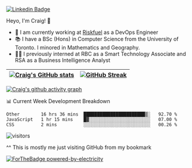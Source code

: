 
[![Linkedin Badge](https://img.shields.io/badge/-craigdsouza28-blue?style=flat&logo=Linkedin&logoColor=white&link=https://www.linkedin.com/in/craigdsouza28/)](https://www.linkedin.com/in/craigdsouza28/)

Heyo, I'm Craig! 👋
- 💼 I am currently working at [Riskfuel](https://riskfuel.com/) as a DevOps Engineer  
- 📚 I have a BSc (Hons) in Computer Science from the University of Toronto. I minored in Mathematics and Geography.
- 👨‍💻 I previously interned at RBC as a Smart Technology Associate and RSA as a Business Intelligence Analyst


|[![Craig's GitHub stats](https://github-readme-stats.vercel.app/api?username=cra1gg&hide_border=true&theme=dark&show_icons=true&title_color=B70D2E)](https://github.com/cra1gg)|[![GitHub Streak](http://github-readme-streak-stats.herokuapp.com?user=cra1gg&theme=dark&ring=B70D2E&fire=B590FA&currStreakLabel=B70D2E&hide_border=true)](https://git.io/streak-stats)|
|---|---|

[![Craig's github activity graph](https://activity-graph.herokuapp.com/graph?username=cra1gg&bg_color=151515&color=ffffff&line=B70D2E&hide_border=true&point=B70D2E&area=true
)](https://github.com/ashutosh00710/github-readme-activity-graph)

📊 Current Week Development Breakdown
<!--START_SECTION:waka-->
```text
Other        16 hrs 36 mins  ███████████████████████▒░   92.70 % 
JavaScript   1 hr 15 mins    █▓░░░░░░░░░░░░░░░░░░░░░░░   07.00 % 
CSS          2 mins          ░░░░░░░░░░░░░░░░░░░░░░░░░   00.26 % 
```
<!--END_SECTION:waka-->



![visitors](https://visitor-badge.glitch.me/badge?page_id=cra1gg.visitor-badge)

^^ This is mostly me just visiting GitHub from my bookmark


<!--
**cra1gg/cra1gg** is a ✨ _special_ ✨ repository because its `README.md` (this file) appears on your GitHub profile.

Here are some ideas to get you started:

- 🔭 I’m currently working on ...
- 🌱 I’m currently learning ...
- 👯 I’m looking to collaborate on ...
- 🤔 I’m looking for help with ...
- 💬 Ask me about ...
- 📫 How to reach me: ...
- 😄 Pronouns: ...
- ⚡ Fun fact: ...
-->
[![ForTheBadge powered-by-electricity](http://ForTheBadge.com/images/badges/powered-by-electricity.svg)](http://ForTheBadge.com)

